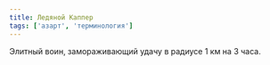 ```yaml
---
title: Ледяной Каппер
tags: ['азарт', 'терминология']
---
```


Элитный воин, замораживающий удачу в радиусе 1 км на 3 часа.

